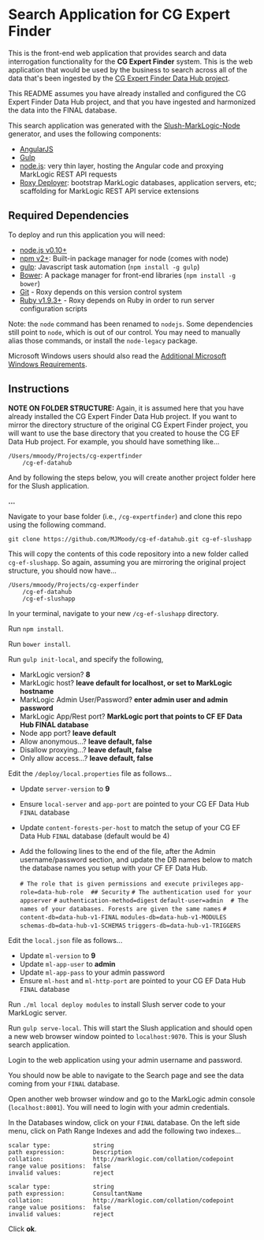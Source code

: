 # Search Application for CG Expert Finder

This is the front-end web application that provides search and data interrogation functionality for the **CG Expert Finder** system. This is the web application that would be used by the business to search across all of the data that's been ingested by the [CG Expert Finder Data Hub project](https://github.com/MJMoody/cg-ef-datahub).

This README assumes you have already installed and configured the CG Expert Finder Data Hub project, and that you have ingested and harmonized the data into the FINAL database.

This search application was generated with the [Slush-MarkLogic-Node](https://github.com/marklogic/slush-marklogic-node)
generator, and uses the following components:

- [AngularJS](https://angularjs.org/)
- [Gulp](http://gulpjs.com/)
- [node.js](http://nodejs.org/): very thin layer, hosting the Angular code and proxying MarkLogic REST API requests
- [Roxy Deployer](https://github.com/marklogic/roxy): bootstrap MarkLogic databases, application servers, etc; scaffolding for MarkLogic REST API service extensions


## Required Dependencies

To deploy and run this application you will need:

- [node.js v0.10+](http://nodejs.org/download/)
- [npm v2+](https://www.npmjs.com/): Built-in package manager for node (comes with node)
- [gulp](http://gulpjs.com/): Javascript task automation (`npm install -g gulp`)
- [Bower](http://bower.io/): A package manager for front-end libraries (`npm install -g bower`)
- [Git](https://git-scm.com/) - Roxy depends on this version control system
- [Ruby v1.9.3+](https://www.ruby-lang.org/en/documentation/installation/) - Roxy depends on Ruby in order to run server configuration scripts

Note: the `node` command has been renamed to `nodejs`. Some dependencies still point to `node`, which is out of our control.
You may need to manually alias those commands, or install the `node-legacy` package.

Microsoft Windows users should also read the [Additional Microsoft Windows Requirements](WINDOWS.mdown).


## Instructions

**NOTE ON FOLDER STRUCTURE:** Again, it is assumed here that you have already installed the CG Expert Finder Data Hub project. If you want to mirror the directory structure of the original CG Expert Finder project, you will want to use the base directory that you created to house the CG EF Data Hub project. For example, you should have something like...

    /Users/mmoody/Projects/cg-expertfinder
        /cg-ef-datahub

And by following the steps below, you will create another project folder here for the Slush application.

**...**

Navigate to your base folder (i.e., `/cg-expertfinder`) and clone this repo using the following command.

    git clone https://github.com/MJMoody/cg-ef-datahub.git cg-ef-slushapp

This will copy the contents of this code repository into a new folder called `cg-ef-slushapp`. So again, assuming you are mirroring the original project structure, you should now have...

    /Users/mmoody/Projects/cg-experfinder
        /cg-ef-datahub
        /cg-ef-slushapp

In your terminal, navigate to your new `/cg-ef-slushapp` directory.

Run `npm install`.

Run `bower install`.

Run `gulp init-local`, and specify the following,

- MarkLogic version? **8**
- MarkLogic host? **leave default for localhost, or set to MarkLogic hostname**
- MarkLogic Admin User/Password? **enter admin user and admin password**
- MarkLogic App/Rest port? **MarkLogic port that points to CF EF Data Hub FINAL database**
- Node app port? **leave default**
- Allow anonymous...? **leave default, false**
- Disallow proxying...? **leave default, false**
- Only allow access...? **leave default, false**

Edit the `/deploy/local.properties` file as follows...

- Update `server-version` to **9**
- Ensure `local-server` and `app-port` are pointed to your CG EF Data Hub `FINAL` database
- Update `content-forests-per-host` to match the setup of your CG EF Data Hub `FINAL` database (default would be 4)
- Add the following lines to the end of the file, after the Admin username/password section, and update the DB names below to match the database names you setup with your CF EF Data Hub.

    `# The role that is given permissions and execute privileges`
    `app-role=data-hub-role`
    ` `
    `## Security`
    `# The authentication used for your appserver`
    `#`
    `authentication-method=digest`
    `default-user=admin`
    ` `
    `# The names of your databases. Forests are given the same names`
    `#`
    `content-db=data-hub-v1-FINAL`
    `modules-db=data-hub-v1-MODULES`
    `schemas-db=data-hub-v1-SCHEMAS`
    `triggers-db=data-hub-v1-TRIGGERS`

Edit the `local.json` file as follows...

- Update `ml-version` to **9**
- Update `ml-app-user` to **admin**
- Update `ml-app-pass` to your admin password
- Ensure `ml-host` and `ml-http-port` are pointed to your CG EF Data Hub `FINAL` database

Run `./ml local deploy modules` to install Slush server code to your MarkLogic server.

Run `gulp serve-local`. This will start the Slush application and should open a new web browser window pointed to `localhost:9070`. This is your Slush search application.

Login to the web application using your admin username and password.

You should now be able to navigate to the Search page and see the data coming from your `FINAL` database.

Open another web browser window and go to the MarkLogic admin console (`localhost:8001`). You will need to login with your admin credentials.

In the Databases window, click on your `FINAL` database. On the left side menu, click on Path Range Indexes and add the following two indexes...

    scalar type:            string
    path expression:        Description
    collation:              http://marklogic.com/collation/codepoint
    range value positions:  false
    invalid values:         reject

    scalar type:            string
    path expression:        ConsultantName
    collation:              http://marklogic.com/collation/codepoint
    range value positions:  false
    invalid values:         reject

Click **ok**.

